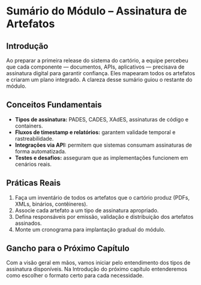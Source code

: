 # Sumário do Módulo – Assinatura de Artefatos

## Introdução

Ao preparar a primeira release do sistema do cartório, a equipe percebeu que cada componente — documentos, APIs, aplicativos — precisava de assinatura digital para garantir confiança. Eles mapearam todos os artefatos e criaram um plano integrado. A clareza desse sumário guiou o restante do módulo.

## Conceitos Fundamentais

- **Tipos de assinatura:** PADES, CADES, XAdES, assinaturas de código e containers.
- **Fluxos de timestamp e relatórios:** garantem validade temporal e rastreabilidade.
- **Integrações via API:** permitem que sistemas consumam assinaturas de forma automatizada.
- **Testes e desafios:** asseguram que as implementações funcionem em cenários reais.

## Práticas Reais

1. Faça um inventário de todos os artefatos que o cartório produz (PDFs, XMLs, binários, contêineres).
2. Associe cada artefato a um tipo de assinatura apropriado.
3. Defina responsáveis por emissão, validação e distribuição dos artefatos assinados.
4. Monte um cronograma para implantação gradual do módulo.

## Gancho para o Próximo Capítulo

Com a visão geral em mãos, vamos iniciar pelo entendimento dos tipos de assinatura disponíveis. Na Introdução do próximo capítulo entenderemos como escolher o formato certo para cada necessidade.
